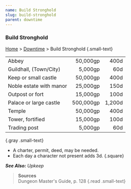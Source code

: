 ```yaml
---
name: Build Stronghold
slug: build-stronghold
parent: downtime
---
```

### Build Stronghold
[Home](dm-operations-center) > [Downtime](downtime) > Build Stronghold {.small-text}

||||
| ----------------------- | --------: | -----: |
| Abbey                   |  50,000gp |   400d |
| Guildhall, (Town/City)  |   5,000gp |    60d |
| Keep or small castle    |  50,000gp |   400d |
| Noble estate with manor |  25,000gp |   150d |
| Outpost or fort         |  15,000gp |   100d |
| Palace or large castle  | 500,000gp | 1,200d |
| Temple                  |  50,000gp |   400d |
| Tower, fortified        |  15,000gp |   100d |
| Trading post            |   5,000gp |    60d |
{.gray .small-text}

- A charter, permit, deed, may be needed.
- Each day a character not present adds 3d.
{.square}

***See Also:** Upkeep*

> **Sources** <br/>
> Dungeon Master's Guide, p. 128
{.read .small-text}